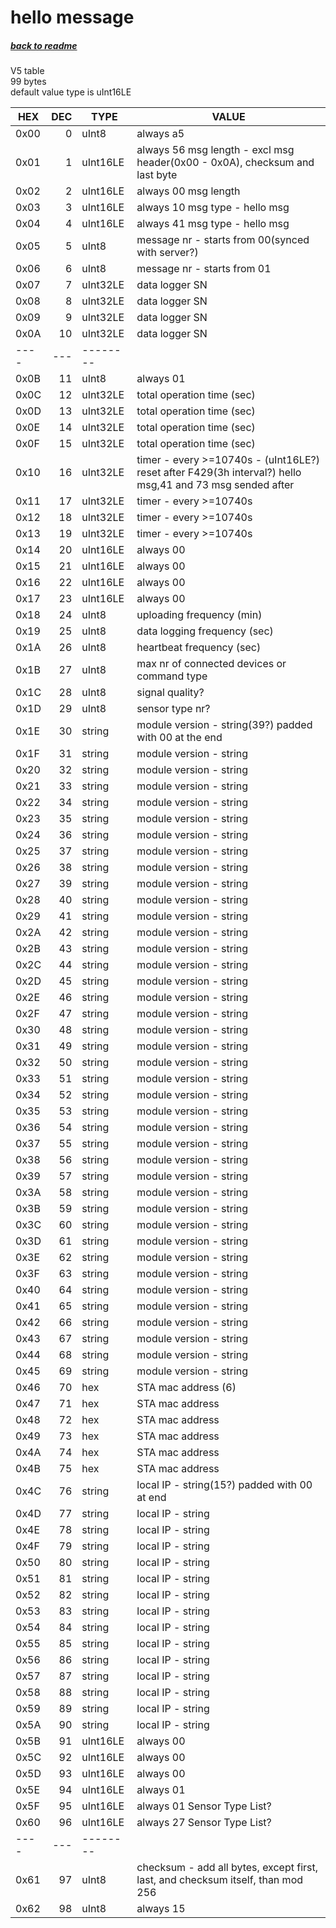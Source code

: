# hello message
##### [back to readme](../README.md)  
V5 table  
99 bytes   
default value type is uInt16LE  

| HEX  	| DEC 	| TYPE     	| VALUE                                                                                                     	|
|------	|-----:	|----------	|--------------------------------------------------------------------------------------------------------------	|
| 0x00 	| 0   	| uInt8    	| always a5                                                                                                 	|
| 0x01 	| 1   	| uInt16LE 	| always 56 msg length - excl msg header(0x00 - 0x0A), checksum and last byte                               	|
| 0x02 	| 2   	| uInt16LE 	| always 00 msg length                                                                                      	|
| 0x03 	| 3   	| uInt16LE 	| always 10 msg type - hello msg                                                                            	|
| 0x04 	| 4   	| uInt16LE 	| always 41 msg type - hello msg                                                                            	|
| 0x05 	| 5   	| uInt8    	| message nr - starts from 00(synced with server?)                                                          	|
| 0x06 	| 6   	| uInt8    	| message nr - starts from 01                                                                               	|
| 0x07 	| 7   	| uInt32LE 	| data logger SN                                                                                            	|
| 0x08 	| 8   	| uInt32LE 	| data logger SN                                                                                            	|
| 0x09 	| 9   	| uInt32LE 	| data logger SN                                                                                            	|
| 0x0A 	| 10  	| uInt32LE 	| data logger SN                                                                                            	|
| ---- 	| --- 	| -------- 	|                                                                                                           	|
| 0x0B 	| 11  	| uInt8    	| always 01                                                                                                 	|
| 0x0C 	| 12  	| uInt32LE 	| total operation time (sec)                                                                                	|
| 0x0D 	| 13  	| uInt32LE 	| total operation time (sec)                                                                                	|
| 0x0E 	| 14  	| uInt32LE 	| total operation time (sec)                                                                                	|
| 0x0F 	| 15  	| uInt32LE 	| total operation time (sec)                                                                                	|
| 0x10 	| 16  	| uInt32LE 	| timer - every >=10740s - (uInt16LE?) reset after F429(3h interval?) hello msg,41 and 73 msg sended after  	|
| 0x11 	| 17  	| uInt32LE 	| timer - every >=10740s                                                                                    	|
| 0x12 	| 18  	| uInt32LE 	| timer - every >=10740s                                                                                    	|
| 0x13 	| 19  	| uInt32LE 	| timer - every >=10740s                                                                                    	|
| 0x14 	| 20  	| uInt16LE 	| always 00                                                                                                 	|
| 0x15 	| 21  	| uInt16LE 	| always 00                                                                                                 	|
| 0x16 	| 22  	| uInt16LE 	| always 00                                                                                                 	|
| 0x17 	| 23  	| uInt16LE 	| always 00                                                                                                 	|
| 0x18 	| 24  	| uInt8    	| uploading frequency (min)                                                                                 	|
| 0x19 	| 25  	| uInt8    	| data logging frequency (sec)                                                                              	|
| 0x1A 	| 26  	| uInt8    	| heartbeat frequency (sec)                                                                                 	|
| 0x1B 	| 27  	| uInt8    	| max nr of connected devices or command type                                                               	|
| 0x1C 	| 28  	| uInt8    	| signal quality?                                                                                           	|
| 0x1D 	| 29  	| uInt8    	| sensor type nr?                                                                                           	|
| 0x1E 	| 30  	| string   	| module version - string(39?) padded with 00 at the end                                                    	|
| 0x1F 	| 31  	| string   	| module version - string                                                                                   	|
| 0x20 	| 32  	| string   	| module version - string                                                                                   	|
| 0x21 	| 33  	| string   	| module version - string                                                                                   	|
| 0x22 	| 34  	| string   	| module version - string                                                                                   	|
| 0x23 	| 35  	| string   	| module version - string                                                                                   	|
| 0x24 	| 36  	| string   	| module version - string                                                                                   	|
| 0x25 	| 37  	| string   	| module version - string                                                                                   	|
| 0x26 	| 38  	| string   	| module version - string                                                                                   	|
| 0x27 	| 39  	| string   	| module version - string                                                                                   	|
| 0x28 	| 40  	| string   	| module version - string                                                                                   	|
| 0x29 	| 41  	| string   	| module version - string                                                                                   	|
| 0x2A 	| 42  	| string   	| module version - string                                                                                   	|
| 0x2B 	| 43  	| string   	| module version - string                                                                                   	|
| 0x2C 	| 44  	| string   	| module version - string                                                                                   	|
| 0x2D 	| 45  	| string   	| module version - string                                                                                   	|
| 0x2E 	| 46  	| string   	| module version - string                                                                                   	|
| 0x2F 	| 47  	| string   	| module version - string                                                                                   	|
| 0x30 	| 48  	| string   	| module version - string                                                                                   	|
| 0x31 	| 49  	| string   	| module version - string                                                                                   	|
| 0x32 	| 50  	| string   	| module version - string                                                                                   	|
| 0x33 	| 51  	| string   	| module version - string                                                                                   	|
| 0x34 	| 52  	| string   	| module version - string                                                                                   	|
| 0x35 	| 53  	| string   	| module version - string                                                                                   	|
| 0x36 	| 54  	| string   	| module version - string                                                                                   	|
| 0x37 	| 55  	| string   	| module version - string                                                                                   	|
| 0x38 	| 56  	| string   	| module version - string                                                                                   	|
| 0x39 	| 57  	| string   	| module version - string                                                                                   	|
| 0x3A 	| 58  	| string   	| module version - string                                                                                   	|
| 0x3B 	| 59  	| string   	| module version - string                                                                                   	|
| 0x3C 	| 60  	| string   	| module version - string                                                                                   	|
| 0x3D 	| 61  	| string   	| module version - string                                                                                   	|
| 0x3E 	| 62  	| string   	| module version - string                                                                                   	|
| 0x3F 	| 63  	| string   	| module version - string                                                                                   	|
| 0x40 	| 64  	| string   	| module version - string                                                                                   	|
| 0x41 	| 65  	| string   	| module version - string                                                                                   	|
| 0x42 	| 66  	| string   	| module version - string                                                                                   	|
| 0x43 	| 67  	| string   	| module version - string                                                                                   	|
| 0x44 	| 68  	| string   	| module version - string                                                                                   	|
| 0x45 	| 69  	| string   	| module version - string                                                                                   	|
| 0x46 	| 70  	| hex      	| STA mac address (6)                                                                                       	|
| 0x47 	| 71  	| hex      	| STA mac address                                                                                           	|
| 0x48 	| 72  	| hex      	| STA mac address                                                                                           	|
| 0x49 	| 73  	| hex      	| STA mac address                                                                                           	|
| 0x4A 	| 74  	| hex      	| STA mac address                                                                                           	|
| 0x4B 	| 75  	| hex      	| STA mac address                                                                                           	|
| 0x4C 	| 76  	| string   	| local IP - string(15?) padded with 00 at end                                                              	|
| 0x4D 	| 77  	| string   	| local IP - string                                                                                         	|
| 0x4E 	| 78  	| string   	| local IP - string                                                                                         	|
| 0x4F 	| 79  	| string   	| local IP - string                                                                                         	|
| 0x50 	| 80  	| string   	| local IP - string                                                                                         	|
| 0x51 	| 81  	| string   	| local IP - string                                                                                         	|
| 0x52 	| 82  	| string   	| local IP - string                                                                                         	|
| 0x53 	| 83  	| string   	| local IP - string                                                                                         	|
| 0x54 	| 84  	| string   	| local IP - string                                                                                         	|
| 0x55 	| 85  	| string   	| local IP - string                                                                                         	|
| 0x56 	| 86  	| string   	| local IP - string                                                                                         	|
| 0x57 	| 87  	| string   	| local IP - string                                                                                         	|
| 0x58 	| 88  	| string   	| local IP - string                                                                                         	|
| 0x59 	| 89  	| string   	| local IP - string                                                                                         	|
| 0x5A 	| 90  	| string   	| local IP - string                                                                                         	|
| 0x5B 	| 91  	| uInt16LE 	| always 00                                                                                                 	|
| 0x5C 	| 92  	| uInt16LE 	| always 00                                                                                                 	|
| 0x5D 	| 93  	| uInt16LE 	| always 00                                                                                                 	|
| 0x5E 	| 94  	| uInt16LE 	| always 01                                                                                                 	|
| 0x5F 	| 95  	| uInt16LE 	| always 01 Sensor Type List?                                                                               	|
| 0x60 	| 96  	| uInt16LE 	| always 27 Sensor Type List?                                                                               	|
| ---- 	| --- 	| -------- 	|                                                                                                           	|
| 0x61 	| 97  	| uInt8    	| checksum - add all bytes, except first, last, and checksum itself, than mod 256                           	|
| 0x62 	| 98  	| uInt8    	| always 15                                                                                                 	|
